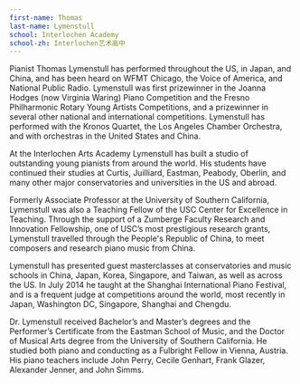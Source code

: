 ```yaml
---
first-name: Thomas
last-name: Lymenstull
school: Interlochen Academy
school-zh: Interlochen艺术高中
---
```

Pianist Thomas Lymenstull has performed throughout the US, in Japan, and China, and has been heard on WFMT Chicago, the Voice of America, and National Public Radio. Lymenstull was first prizewinner in the Joanna Hodges (now Virginia Waring) Piano Competition and the Fresno Philharmonic Rotary Young Artists Competitions, and a prizewinner in several other national and international competitions. Lymenstull has performed with the Kronos Quartet, the Los Angeles Chamber Orchestra, and with orchestras in the United States and China.

At the Interlochen Arts Academy Lymenstull has built a studio of outstanding young pianists from around the world. His students have continued their studies at Curtis, Juilliard, Eastman, Peabody, Oberlin, and many other major conservatories and universities in the US and abroad.

Formerly Associate Professor at the University of Southern California, Lymenstull was also a Teaching Fellow of the USC Center for Excellence in Teaching. Through the support of a Zumberge Faculty Research and Innovation Fellowship, one of USC’s most prestigious research grants, Lymenstull travelled through the People's Republic of China, to meet composers and research piano music from China.

Lymenstull has presented guest masterclasses at conservatories and music schools in China, Japan, Korea, Singapore, and Taiwan, as well as across the US. In July 2014 he taught at the Shanghai International Piano Festival, and is a frequent judge at competitions around the world, most recently in Japan, Washington DC, Singapore, Shanghai and Chengdu.

Dr. Lymenstull received Bachelor’s and Master’s degrees and the Performer’s Certificate from the Eastman School of Music, and the Doctor of Musical Arts degree from the University of Southern California. He studied both piano and conducting as a Fulbright Fellow in Vienna, Austria. His piano teachers include John Perry, Cecile Genhart, Frank Glazer, Alexander Jenner, and John Simms.

